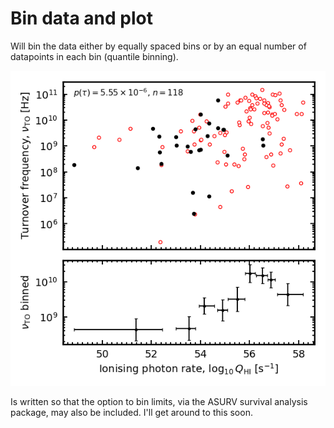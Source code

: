 # Bin data and plot

Will bin the data either by equally spaced bins or by an equal number of datapoints in each bin (quantile binning). 

![](https://raw.githubusercontent.com/steviecurran/bin-data/refs/heads/main/Q-TOssd_uv_bot%3D14.80-bin%3DQ_SE.png)

Is written so that the option to bin limits, via the ASURV survival analysis package, may also be included. I'll get around to this soon.
